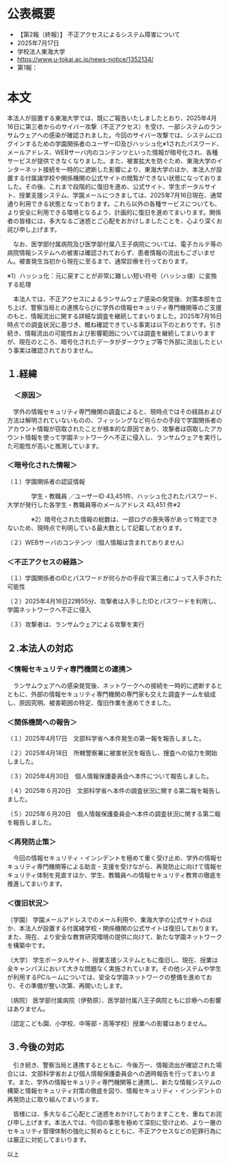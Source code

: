 # 公表概要
- 【第2報（終報）】 不正アクセスによるシステム障害について
- 2025年7月17日
- 学校法人東海大学
- https://www.u-tokai.ac.jp/news-notice/1352134/
- 第1報：

# 本文
本法人が設置する東海大学では、既にご報告いたしましたとおり、2025年4月16日に第三者からのサイバー攻撃（不正アクセス）を受け、一部システムのランサムウェアへの感染が確認されました。今回のサイバー攻撃では、システムにログインするための学園関係者のユーザーID及びハッシュ化※1されたパスワード、メールアドレス、WEBサーバ内のコンテンツといった情報が暗号化され、各種サービスが提供できなくなりました。また、被害拡大を防ぐため、東海大学のインターネット接続を一時的に遮断した影響により、東海大学のほか、本法人が設置する付属諸学校や関係機関の公式サイトの閲覧ができない状態になっておりました。その後、これまで段階的に復旧を進め、公式サイト、学生ポータルサイト、授業支援システム、学園メールにつきましては、2025年7月16日現在、通常通り利用できる状態となっております。これら以外の各種サービスについても、より安全に利用できる環境となるよう、計画的に復旧を進めてまいります。関係者の皆様には、多大なるご迷惑とご心配をおかけしましたことを、心より深くお詫び申し上げます。

　なお、医学部付属病院及び医学部付属八王子病院については、電子カルテ等の病院情報システムへの被害は確認されておらず、患者情報の流出もございません。被害発生当初から現在に至るまで、通常診療を行っております。

※1）ハッシュ化：元に戻すことが非常に難しい短い符号（ハッシュ値）に変換する処理

　本法人では、不正アクセスによるランサムウェア感染の発覚後、対策本部を立ち上げ、警察当局との連携ならびに学外の情報セキュリティ専門機関等のご支援のもと、情報流出に関する詳細な調査を継続してまいりました。2025年7月16日時点での調査状況に基づき、概ね確認できている事実は以下のとおりです。引き続き、情報流出の可能性および影響範囲については調査を継続してまいりますが、現在のところ、暗号化されたデータがダークウェブ等で外部に流出したという事実は確認されておりません。

## １.経緯

###  　＜原因＞

　学外の情報セキュリティ専⾨機関の調査によると、現時点ではその経路および⽅法は解明されていないものの、フィッシングなど何らかの手段で学園関係者のアカウント情報が窃取されたことが根本的な原因であり、攻撃者は窃取したアカウント情報を使って学園ネットワークへ不正に侵⼊し、ランサムウェアを実⾏した可能性が高いと推測しています。

 ### ＜暗号化された情報＞

（１）学園関係者の認証情報

　　　　学生・教職員 ／ユーザーID 43,451件、ハッシュ化されたパスワード、大学が発行した各学生・教職員等のメールアドレス 43,451 件※2

　　　　※2）暗号化された情報の総数は、一部ログの喪失等があって特定できないため、現時点で判明している最大数として記載しております。

（２）WEBサーバのコンテンツ（個人情報は含まれておりません）

###  ＜不正アクセスの経路＞

（１）学園関係者のIDとパスワードが何らかの手段で第三者によって入手された可能性

（２）2025年4月16日22時55分、攻撃者は入手したIDとパスワードを利用し、学園ネットワークへ不正に侵入

（３）攻撃者は、ランサムウェアによる攻撃を実行

## ２.本法人の対応

###  ＜情報セキュリティ専門機関との連携＞

　ランサムウェアへの感染発覚後、ネットワークへの接続を一時的に遮断するとともに、外部の情報セキュリティ専門機関の専門家も交えた調査チームを組成し、原因究明、被害範囲の特定、復旧作業を進めてきました。

### ＜関係機関への報告＞

（１）2025年4月17日　文部科学省へ本件発生の第一報を報告しました。

（２）2025年4月18日　所轄警察署に被害状況を報告し、捜査への協力を開始しました。

（３）2025年4月30日　個人情報保護委員会へ本件について報告しました。

（４）2025年６月20日　文部科学省へ本件の調査状況に関する第二報を報告しました。

（５）2025年６月20日　個人情報保護委員会へ本件の調査状況に関する第二報を報告しました。

### ＜再発防止策＞

　今回の情報セキュリティ・インシデントを極めて重く受け止め、学外の情報セキュリティ専⾨機関等による助言・支援を受けながら、再発防⽌に向けて情報セキュリティ体制を見直すほか、学生、教職員への情報セキュリティ教育の徹底を推進してまいります。

### ＜復旧状況＞

〔学園〕 学園メールアドレスでのメール利用や、東海大学の公式サイトのほか、本法人が設置する付属緒学校・関係機関の公式サイトは復旧しております。また、現在、より安全な教育研究環境の提供に向けて、新たな学園ネットワークを構築中です。

〔大学〕 学生ポータルサイト、授業支援システムともに復旧し、現在、授業は全キャンパスにおいて大きな問題なく実施されています。その他システムや学生が利用するPCルームについては、安全な学園ネットワークの整備を進めており、その準備が整い次第、再開いたします。

〔病院〕 医学部付属病院（伊勢原）、医学部付属八王子病院ともに診療への影響はありません。

〔認定こども園、小学校、中等部・高等学校〕授業への影響はありません。

## ３.今後の対応

　引き続き、警察当局と連携するとともに、今後万一、情報流出が確認された場合には、文部科学省および個人情報保護委員会への適時報告を行ってまいります。また、学外の情報セキュリティ専門機関等と連携し、新たな情報システムの構築と情報セキュリティ対策の徹底を図り、情報セキュリティ・インシデントの再発防止に取り組んでまいります。

　皆様には、多大なるご心配とご迷惑をおかけしておりますことを、重ねてお詫び申し上げます。本法人では、今回の事態を極めて深刻に受け止め、より一層のセキュリティ管理体制の強化に努めるとともに、不正アクセスなどの犯罪行為には厳正に対処してまいります。

以上
